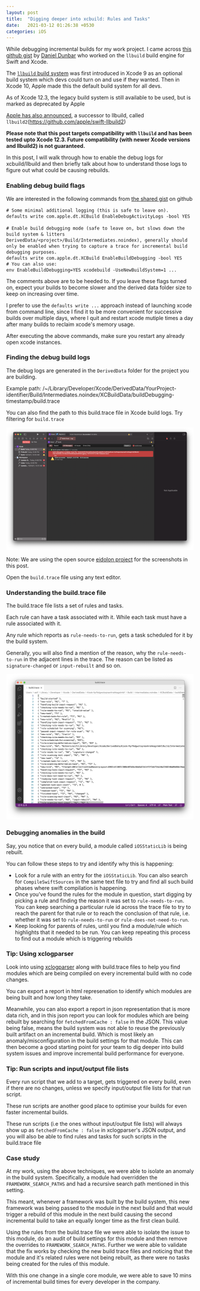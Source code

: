 ```yaml
---
layout: post
title:  "Digging deeper into xcbuild: Rules and Tasks"
date:   2021-03-12 01:26:38 +0530
categories: iOS
---
```


While debugging incremental builds for my work project. I came across [this github gist](https://gist.github.com/ddunbar/2dda0e836c855ea96759d1d05f086d69) by [Daniel Dunbar](https://twitter.com/daniel_dunbar) who worked on the `llbuild` build engine for Swift and Xcode.

The [`llbuild` build system](https://github.com/apple/swift-llbuild) was first introduced in Xcode 9 as an optional build system which devs could turn on and use if they wanted. Then in Xcode 10, Apple made this the default build system for all devs.

As of Xcode 12.3, the legacy build system is still available to be used, but is marked as deprecated by Apple

[Apple has also announced](https://forums.swift.org/t/llbuild2/36896), a successor to llbuild, called `llbuild2`(https://github.com/apple/swift-llbuild2)

**Please note that this post targets compatibility with `llbuild` and has been tested upto Xcode 12.3. Future compatibility (with newer Xcode versions and llbuild2) is not guaranteed.**

In this post, I will walk through how to enable the debug logs for xcbuild/llbuild and then briefly talk about how to understand those logs to figure out what could be causing rebuilds.

### Enabling debug build flags

We are interested in the following commands from [the shared gist]((https://gist.github.com/ddunbar/2dda0e836c855ea96759d1d05f086d69)) on github

```
# Some minimal additional logging (this is safe to leave on).
defaults write com.apple.dt.XCBuild EnableDebugActivityLogs -bool YES

# Enable build debugging mode (safe to leave on, but slows down the build system & litters DerivedData/<project>/Build/Intermediates.noindex), generally should only be enabled when trying to capture a trace for incremental build debugging purposes.
defaults write com.apple.dt.XCBuild EnableBuildDebugging -bool YES
# You can also use:
env EnableBuildDebugging=YES xcodebuild -UseNewBuildSystem=1 ...
```

The comments above are to be heeded to. If you leave these flags turned on, expect your builds to become slower and the derived data folder size to keep on increasing over time.

I prefer to use the `defaults write ...` approach instead of launching xcode from command line, since I find it to be more convenient for successive builds over multiple days, where I quit and restart xcode mutiple times a day after many builds to reclaim xcode's memory usage.

After executing the above commands, make sure you restart any already open xcode instances.

### Finding the debug build logs

The debug logs are generated in the `DerivedData` folder for the project you are building.

Example path: /~/Library/Developer/Xcode/DerivedData/YourProject-identifier/Build/Intermediates.noindex/XCBuildData/buildDebugging-timestamp/build.trace

You can also find the path to this build.trace file in Xcode build logs. Try filtering for `build.trace`

![Xcode screenshot](/assets/build_trace_path_screenshot.png)

Note: We are using the open source [eidolon project](https://github.com/artsy/eidolon) for the screenshots in this post.

Open the `build.trace` file using any text editor.

### Understanding the build.trace file

The build.trace file lists a set of rules and tasks.

Each rule can have a task associated with it. While each task must have a rule associated with it.

Any rule which reports as `rule-needs-to-run`, gets a task scheduled for it by the build system.

Generally, you will also find a mention of the reason, why the `rule-needs-to-run` in the adjacent lines in the trace. The reason can be listed as `signature-changed` or `input-rebuilt` and so on.

![build.trace screenshot](/assets/build_system_rules_screenshot.png)

### Debugging anomalies in the build

Say, you notice that on every build, a module called `iOSStaticLib` is being rebuilt.

You can follow these steps to try and identify why this is happening:
- Look for a rule with an entry for the `iOSStaticLib`. You can also search for `CompileSwiftSources` in the same text file to try and find all such build phases where swift compilation is happening.
- Once you've found the rules for the module in question, start digging by picking a rule and finding the reason it was set to `rule-needs-to-run`. You can keep searching a particular rule id across the trace file to try to reach the parent for that rule or to reach the conclusion of that rule, i.e. whether it was set to `rule-needs-to-run` or `rule-does-not-need-to-run`.
- Keep looking for parents of rules, until you find a module/rule which highlights that it needed to be run. You can keep repeating this process to find out a module which is triggering rebuilds

### Tip: Using xclogparser

Look into using [xclogparser](https://github.com/spotify/XCLogParser) along with build.trace files to help you find modules which are being compiled on every incremental build with no code changes.

You can export a report in html represenation to identify which modules are being built and how long they take.

Meanwhile, you can also export a report in json representation that is more data rich, and in this json report you can look for modules which are being rebuilt by searching for `fetchedFromCache : false` in the JSON. This value being false, means the build system was not able to reuse the previously built artifact on an incremental build. Which is most likely an anomaly/misconfiguration in the build settings for that module. This can then become a good starting point for your team to dig deeper into build system issues and improve incremental build performance for everyone.

### Tip: Run scripts and input/output file lists

Every run script that we add to a target, gets triggered on every build, even if there are no changes, unless we specify input/output file lists for that run script.

These run scripts are another good place to optimise your builds for even faster incremental builds.

These run scripts (i.e the ones without input/output file lists) will always show up as `fetchedFromCache : false` in xclogparser's JSON output, and you will also be able to find rules and tasks for such scripts in the build.trace file
### Case study

At my work, using the above techniques, we were able to isolate an anomaly in the build system.
Specifically, a module had overridden the `FRAMEWORK_SEARCH_PATHS` and had a recursive search path mentioned in this setting.

This meant, whenever a framework was built by the build system, this new framework was being passed to the module in the next build and that would trigger a rebuild of this module in the next build causing the second incremental build to take an equally longer time as the first clean build.

Using the rules from the build.trace file we were able to isolate the issue to this module, do an audit of build settings for this module and then remove the overrides to `FRAMEWORK_SEARCH_PATHS`. Further we were able to validate that the fix works by checking the new build trace files and noticing that the module and it's related rules were not being rebuilt, as there were no tasks being created for the rules of this module.

With this one change in a single core module, we were able to save 10 mins of incremental build times for every developer in the company.